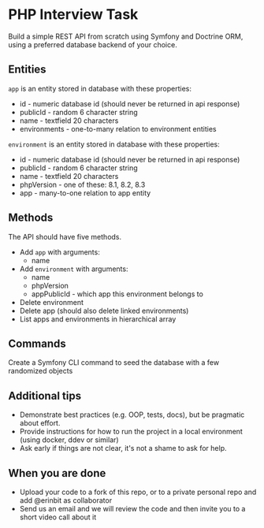 # PHP Interview Task

Build a simple REST API from scratch using Symfony and Doctrine ORM, using a preferred database backend of your choice.

## Entities

`app` is an entity stored in database with these properties:

- id - numeric database id (should never be returned in api response)
- publicId - random 6 character string
- name - textfield 20 characters
- environments - one-to-many relation to environment entities

`environment` is an entity stored in database with these properties:

- id - numeric database id (should never be returned in api response)
- publicId - random 6 character string
- name - textfield 20 characters
- phpVersion - one of these: 8.1, 8.2, 8.3
- app - many-to-one relation to app entity

## Methods

The API should have five methods.

- Add `app` with arguments:
    - name
- Add `environment` with arguments:
    - name
    - phpVersion
    - appPublicId - which app this environment belongs to
- Delete environment
- Delete app (should also delete linked environments)
- List apps and environments in hierarchical array

## Commands
Create a Symfony CLI command to seed the database with a few randomized objects

## Additional tips
- Demonstrate best practices (e.g. OOP, tests, docs), but be pragmatic about effort.
- Provide instructions for how to run the project in a local environment (using docker, ddev or similar)
- Ask early if things are not clear, it's not a shame to ask for help.

## When you are done
- Upload your code to a fork of this repo, or to a private personal repo and add @erinbit as collaborator
- Send us an email and we will review the code and then invite you to a short video call about it
